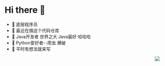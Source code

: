 <!--
**lexsaints/lexsaints** is a ✨ _special_ ✨ repository because its `README.md` (this file) appears on your GitHub profile.
-->
# Hi there 👋

- 🌱 底层程序员 
- 🌱 最近在搞这个代码仓库
- 🌱 Java开发者 世界之大 Java最好 哈哈哈 
- 🌱 Python爱好者--爬虫 爆破
- 🌱 平时有想法就来写
<img align="right" src="https://github-readme-stats.vercel.app/api?username=MessInch&show_icons=true">



